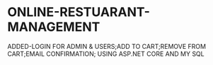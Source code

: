 # ONLINE-RESTUARANT-MANAGEMENT
ADDED-LOGIN FOR ADMIN &amp; USERS;ADD TO CART;REMOVE FROM CART;EMAIL CONFIRMATION; USING ASP.NET CORE AND MY SQL
